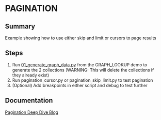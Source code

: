 # PAGINATION

## Summary

Example showing how to use either skip and limit or cursors to page results

## Steps

1. Run [01_generate_graph_data.py](../GRAPH_LOOKUP//01_generate_graph_data.py) 
from the GRAPH_LOOKUP demo to generate the 2 collections (WARNING: This will
delete the collections if they already exist)
2. Run pagination_cursor.py or pagination_skip_limit.py to test pagination
3. (Optional) Add breakpoints in either script and debug to test further

## Documentation

[Pagination Deep Dive Blog](https://engage.so/blog/a-deep-dive-into-offset-and-cursor-based-pagination-in-mongodb/)